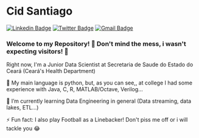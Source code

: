 # Cid Santiago 

[![Linkedin Badge](https://img.shields.io/badge/-LinkedIn-blue?style=flat-square&logo=Linkedin&logoColor=white&link=https://www.linkedin.com/in/caiocidsantiago/)](https://www.linkedin.com/in/caiocidsantiago/)
[![Twitter Badge](https://img.shields.io/badge/-Twitter-1ca0f1?style=flat-square&labelColor=1ca0f1&logo=twitter&logoColor=white&link=https://twitter.com/CidSantiago50)](https://twitter.com/CidSantiago50)
[![Gmail Badge](https://img.shields.io/badge/-Gmail-c14438?style=flat-square&logo=Gmail&logoColor=white&link=mailto:caiocid@gmail.com)](mailto:caiocid@gmail.com)

### Welcome to my Repository! 👋 Don't mind the mess, i wasn't expecting visitors! 🤣

Right now, I'm a Junior Data Scientist at Secretaria de Saude do Estado do Ceará (Ceará's Health Department)

🔭 My main language is python, but, as you can see,, at college I had some experience with Java, C, R, MATLAB/Octave, Verilog...

🌱 I’m currently learning Data Engineering in general (Data streaming, data lakes, ETL...)

⚡ Fun fact: I also play Football as a Linebacker! Don't piss me off or i will tackle you 😂


<!--
**CidSantiago/CidSantiago** is a ✨ _special_ ✨ repository because its `README.md` (this file) appears on your GitHub profile.

Here are some ideas to get you started:

- 🔭 I’m currently working on ...
- 🌱 I’m currently learning ...
- 👯 I’m looking to collaborate on ...
- 🤔 I’m looking for help with ...
- 💬 Ask me about ...
- 📫 How to reach me: ...
- 😄 Pronouns: ...
- ⚡ Fun fact: ...
-->
